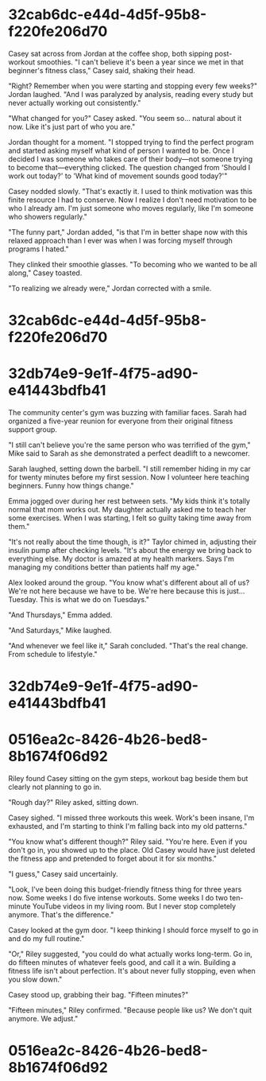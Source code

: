 

# 32cab6dc-e44d-4d5f-95b8-f220fe206d70

Casey sat across from Jordan at the coffee shop, both sipping post-workout smoothies. "I can't believe it's been a year since we met in that beginner's fitness class," Casey said, shaking their head.

"Right? Remember when you were starting and stopping every few weeks?" Jordan laughed. "And I was paralyzed by analysis, reading every study but never actually working out consistently."

"What changed for you?" Casey asked. "You seem so... natural about it now. Like it's just part of who you are."

Jordan thought for a moment. "I stopped trying to find the perfect program and started asking myself what kind of person I wanted to be. Once I decided I was someone who takes care of their body—not someone trying to become that—everything clicked. The question changed from 'Should I work out today?' to 'What kind of movement sounds good today?'"

Casey nodded slowly. "That's exactly it. I used to think motivation was this finite resource I had to conserve. Now I realize I don't need motivation to be who I already am. I'm just someone who moves regularly, like I'm someone who showers regularly."

"The funny part," Jordan added, "is that I'm in better shape now with this relaxed approach than I ever was when I was forcing myself through programs I hated."

They clinked their smoothie glasses. "To becoming who we wanted to be all along," Casey toasted.

"To realizing we already were," Jordan corrected with a smile.

# 32cab6dc-e44d-4d5f-95b8-f220fe206d70



# 32db74e9-9e1f-4f75-ad90-e41443bdfb41

The community center's gym was buzzing with familiar faces. Sarah had organized a five-year reunion for everyone from their original fitness support group.

"I still can't believe you're the same person who was terrified of the gym," Mike said to Sarah as she demonstrated a perfect deadlift to a newcomer.

Sarah laughed, setting down the barbell. "I still remember hiding in my car for twenty minutes before my first session. Now I volunteer here teaching beginners. Funny how things change."

Emma jogged over during her rest between sets. "My kids think it's totally normal that mom works out. My daughter actually asked me to teach her some exercises. When I was starting, I felt so guilty taking time away from them."

"It's not really about the time though, is it?" Taylor chimed in, adjusting their insulin pump after checking levels. "It's about the energy we bring back to everything else. My doctor is amazed at my health markers. Says I'm managing my conditions better than patients half my age."

Alex looked around the group. "You know what's different about all of us? We're not here because we have to be. We're here because this is just... Tuesday. This is what we do on Tuesdays."

"And Thursdays," Emma added.

"And Saturdays," Mike laughed.

"And whenever we feel like it," Sarah concluded. "That's the real change. From schedule to lifestyle."

# 32db74e9-9e1f-4f75-ad90-e41443bdfb41



# 0516ea2c-8426-4b26-bed8-8b1674f06d92

Riley found Casey sitting on the gym steps, workout bag beside them but clearly not planning to go in.

"Rough day?" Riley asked, sitting down.

Casey sighed. "I missed three workouts this week. Work's been insane, I'm exhausted, and I'm starting to think I'm falling back into my old patterns."

"You know what's different though?" Riley said. "You're here. Even if you don't go in, you showed up to the place. Old Casey would have just deleted the fitness app and pretended to forget about it for six months."

"I guess," Casey said uncertainly.

"Look, I've been doing this budget-friendly fitness thing for three years now. Some weeks I do five intense workouts. Some weeks I do two ten-minute YouTube videos in my living room. But I never stop completely anymore. That's the difference."

Casey looked at the gym door. "I keep thinking I should force myself to go in and do my full routine."

"Or," Riley suggested, "you could do what actually works long-term. Go in, do fifteen minutes of whatever feels good, and call it a win. Building a fitness life isn't about perfection. It's about never fully stopping, even when you slow down."

Casey stood up, grabbing their bag. "Fifteen minutes?"

"Fifteen minutes," Riley confirmed. "Because people like us? We don't quit anymore. We adjust."

# 0516ea2c-8426-4b26-bed8-8b1674f06d92

